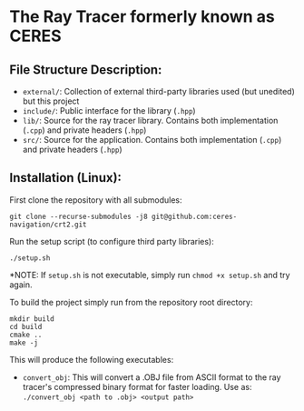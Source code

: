 # The Ray Tracer formerly known as CERES

## File Structure Description:
- `external/`: Collection of external third-party libraries used (but unedited) but this project
- `include/`: Public interface for the library (`.hpp`)
- `lib/`: Source for the ray tracer library.  Contains both implementation (`.cpp`) and private headers (`.hpp`)
- `src/`: Source for the application.  Contains both implementation (`.cpp`) and private headers (`.hpp`)

## Installation (Linux):
First clone the repository with all submodules:

```
git clone --recurse-submodules -j8 git@github.com:ceres-navigation/crt2.git
```

Run the setup script (to configure third party libraries):

```
./setup.sh
```
*NOTE: If `setup.sh` is not executable, simply run `chmod +x setup.sh` and try again.

To build the project simply run from the repository root directory:

```
mkdir build
cd build
cmake ..
make -j
```

This will produce the following executables:
- `convert_obj`: This will convert a .OBJ file from ASCII format to the ray tracer's compressed binary format for faster loading.  Use as: `./convert_obj <path to .obj> <output path>`
